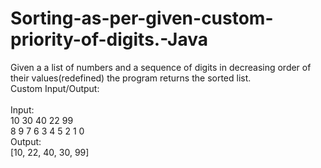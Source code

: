 # Sorting-as-per-given-custom-priority-of-digits.-Java
Given a a list of numbers and a sequence of digits in decreasing order of their values(redefined) the program returns the sorted list.
<br>
Custom Input/Output:<br>
<br>
Input:<br>
10 30 40 22 99<br>
8 9 7 6 3 4 5 2 1 0<br>
Output:<br>
[10, 22, 40, 30, 99]<br>
